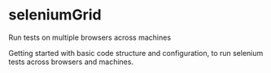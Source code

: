 # seleniumGrid
Run tests on multiple browsers across machines

Getting started with basic code structure and configuration, to run selenium tests across browsers and machines.
